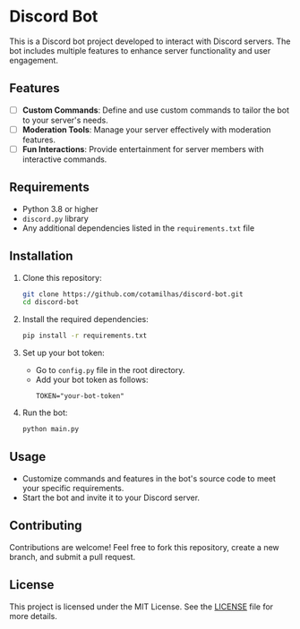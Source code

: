 
# Discord Bot

This is a Discord bot project developed to interact with Discord servers. The bot includes multiple features to enhance server functionality and user engagement.

## Features

- [ ] **Custom Commands**: Define and use custom commands to tailor the bot to your server's needs.
- [ ] **Moderation Tools**: Manage your server effectively with moderation features.
- [ ] **Fun Interactions**: Provide entertainment for server members with interactive commands.

## Requirements

- Python 3.8 or higher
- `discord.py` library
- Any additional dependencies listed in the `requirements.txt` file

## Installation

1. Clone this repository:
   ```bash
   git clone https://github.com/cotamilhas/discord-bot.git
   cd discord-bot
   ```

2. Install the required dependencies:
   ```bash
   pip install -r requirements.txt
   ```

3. Set up your bot token:
   - Go to `config.py` file in the root directory.
   - Add your bot token as follows:
     ```
     TOKEN="your-bot-token"
     ```

4. Run the bot:
   ```bash
   python main.py
   ```

## Usage

- Customize commands and features in the bot's source code to meet your specific requirements.
- Start the bot and invite it to your Discord server.

## Contributing

Contributions are welcome! Feel free to fork this repository, create a new branch, and submit a pull request.

## License

This project is licensed under the MIT License. See the [LICENSE](LICENSE) file for more details.
